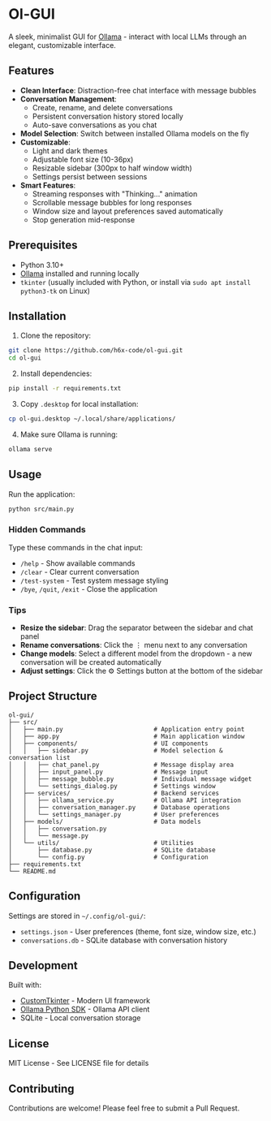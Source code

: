 # Ol-GUI

A sleek, minimalist GUI for [Ollama](https://ollama.ai) - interact with local LLMs through an elegant, customizable interface.

## Features

- **Clean Interface**: Distraction-free chat interface with message bubbles
- **Conversation Management**:
  - Create, rename, and delete conversations
  - Persistent conversation history stored locally
  - Auto-save conversations as you chat
- **Model Selection**: Switch between installed Ollama models on the fly
- **Customizable**:
  - Light and dark themes
  - Adjustable font size (10-36px)
  - Resizable sidebar (300px to half window width)
  - Settings persist between sessions
- **Smart Features**:
  - Streaming responses with "Thinking..." animation
  - Scrollable message bubbles for long responses
  - Window size and layout preferences saved automatically
  - Stop generation mid-response

## Prerequisites

- Python 3.10+
- [Ollama](https://ollama.ai) installed and running locally
- `tkinter` (usually included with Python, or install via `sudo apt install python3-tk` on Linux)

## Installation

1. Clone the repository:
```bash
git clone https://github.com/h6x-code/ol-gui.git
cd ol-gui
```

2. Install dependencies:
```bash
pip install -r requirements.txt
```

3. Copy `.desktop` for local installation:
```bash
cp ol-gui.desktop ~/.local/share/applications/
```

4. Make sure Ollama is running:
```bash
ollama serve
```

## Usage

Run the application:
```bash
python src/main.py
```

### Hidden Commands

Type these commands in the chat input:

- `/help` - Show available commands
- `/clear` - Clear current conversation
- `/test-system` - Test system message styling
- `/bye`, `/quit`, `/exit` - Close the application

### Tips

- **Resize the sidebar**: Drag the separator between the sidebar and chat panel
- **Rename conversations**: Click the ⋮ menu next to any conversation
- **Change models**: Select a different model from the dropdown - a new conversation will be created automatically
- **Adjust settings**: Click the ⚙ Settings button at the bottom of the sidebar

## Project Structure

```
ol-gui/
├── src/
│   ├── main.py                         # Application entry point
│   ├── app.py                          # Main application window
│   ├── components/                     # UI components
│   │   ├── sidebar.py                  # Model selection & conversation list
│   │   ├── chat_panel.py               # Message display area
│   │   ├── input_panel.py              # Message input
│   │   ├── message_bubble.py           # Individual message widget
│   │   └── settings_dialog.py          # Settings window
│   ├── services/                       # Backend services
│   │   ├── ollama_service.py           # Ollama API integration
│   │   ├── conversation_manager.py     # Database operations
│   │   └── settings_manager.py         # User preferences
│   ├── models/                         # Data models
│   │   ├── conversation.py
│   │   └── message.py
│   └── utils/                          # Utilities
│       ├── database.py                 # SQLite database
│       └── config.py                   # Configuration
├── requirements.txt
└── README.md
```

## Configuration

Settings are stored in `~/.config/ol-gui/`:
- `settings.json` - User preferences (theme, font size, window size, etc.)
- `conversations.db` - SQLite database with conversation history

## Development

Built with:
- [CustomTkinter](https://github.com/TomSchimansky/CustomTkinter) - Modern UI framework
- [Ollama Python SDK](https://github.com/ollama/ollama-python) - Ollama API client
- SQLite - Local conversation storage

## License

MIT License - See LICENSE file for details

## Contributing

Contributions are welcome! Please feel free to submit a Pull Request.
